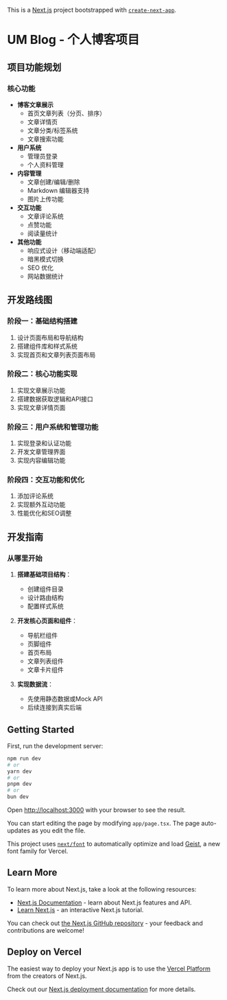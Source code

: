 This is a [Next.js](https://nextjs.org) project bootstrapped with [`create-next-app`](https://nextjs.org/docs/app/api-reference/cli/create-next-app).

# UM Blog - 个人博客项目

## 项目功能规划

### 核心功能
- **博客文章展示**
  - 首页文章列表（分页、排序）
  - 文章详情页
  - 文章分类/标签系统
  - 文章搜索功能
- **用户系统**
  - 管理员登录
  - 个人资料管理
- **内容管理**
  - 文章创建/编辑/删除
  - Markdown 编辑器支持
  - 图片上传功能
- **交互功能**
  - 文章评论系统
  - 点赞功能
  - 阅读量统计
- **其他功能**
  - 响应式设计（移动端适配）
  - 暗黑模式切换
  - SEO 优化
  - 网站数据统计

## 开发路线图

### 阶段一：基础结构搭建
1. 设计页面布局和导航结构
2. 搭建组件库和样式系统
3. 实现首页和文章列表页面布局

### 阶段二：核心功能实现
1. 实现文章展示功能
2. 搭建数据获取逻辑和API接口
3. 实现文章详情页面

### 阶段三：用户系统和管理功能
1. 实现登录和认证功能
2. 开发文章管理界面
3. 实现内容编辑功能

### 阶段四：交互功能和优化
1. 添加评论系统
2. 实现额外互动功能
3. 性能优化和SEO调整

## 开发指南

### 从哪里开始

1. **搭建基础项目结构**：
   - 创建组件目录
   - 设计路由结构
   - 配置样式系统

2. **开发核心页面和组件**：
   - 导航栏组件
   - 页脚组件 
   - 首页布局
   - 文章列表组件
   - 文章卡片组件

3. **实现数据流**：
   - 先使用静态数据或Mock API
   - 后续连接到真实后端

## Getting Started

First, run the development server:

```bash
npm run dev
# or
yarn dev
# or
pnpm dev
# or
bun dev
```

Open [http://localhost:3000](http://localhost:3000) with your browser to see the result.

You can start editing the page by modifying `app/page.tsx`. The page auto-updates as you edit the file.

This project uses [`next/font`](https://nextjs.org/docs/app/building-your-application/optimizing/fonts) to automatically optimize and load [Geist](https://vercel.com/font), a new font family for Vercel.

## Learn More

To learn more about Next.js, take a look at the following resources:

- [Next.js Documentation](https://nextjs.org/docs) - learn about Next.js features and API.
- [Learn Next.js](https://nextjs.org/learn) - an interactive Next.js tutorial.

You can check out [the Next.js GitHub repository](https://github.com/vercel/next.js) - your feedback and contributions are welcome!

## Deploy on Vercel

The easiest way to deploy your Next.js app is to use the [Vercel Platform](https://vercel.com/new?utm_medium=default-template&filter=next.js&utm_source=create-next-app&utm_campaign=create-next-app-readme) from the creators of Next.js.

Check out our [Next.js deployment documentation](https://nextjs.org/docs/app/building-your-application/deploying) for more details.
